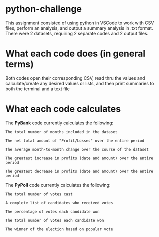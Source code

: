 # python-challenge
This assignment consisted of using python in VSCode to work with CSV files, perform an analysis, and output a summary analysis in .txt format.  There were 2 datasets, requiring 2 separate codes and 2 output files.

# What each code does (in general terms)
Both codes open their corresponding CSV, read thru the values and calculate/create any desired values or lists, and then print summaries to both the terminal and a text file

# What each code calculates
The **PyBank** code currently calculates the following:

    The total number of months included in the dataset

    The net total amount of "Profit/Losses" over the entire period

    The average month-to-month change over the course of the dataset

    The greatest increase in profits (date and amount) over the entire period

    The greatest decrease in profits (date and amount) over the entire period


 The **PyPoll** code currently calculates the following:

    The total number of votes cast

    A complete list of candidates who received votes

    The percentage of votes each candidate won

    The total number of votes each candidate won

    The winner of the election based on popular vote